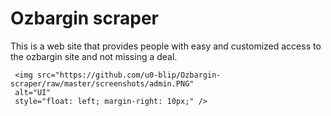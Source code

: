 # Ozbargin scraper

This is a web site that provides people with easy and customized access to the ozbargin site and not missing a deal.

     <img src="https://github.com/u0-blip/Ozbargin-scraper/raw/master/screenshots/admin.PNG"
     alt="UI"
     style="float: left; margin-right: 10px;" />
